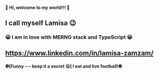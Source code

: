 #### 🥇 Hi, welcome to my world!!! 🥇
## I call myself Lamisa 😉
### 😀 I am in love with MERNG stack and TypeScript 😀 


## https://www.linkedin.com/in/lamisa-zamzam/

#### ⚽[Funny --- keep it a secret 😛] I eat and live football!⚽

